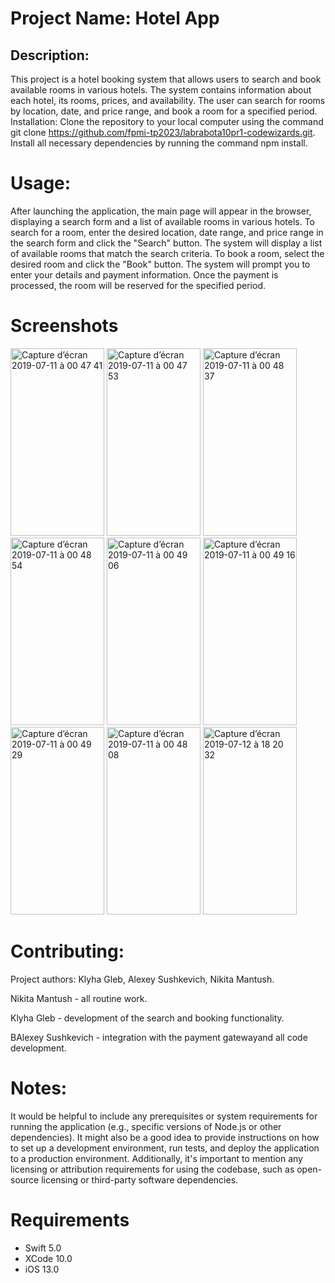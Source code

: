 # Project Name: Hotel App
## Description:
This project is a hotel booking system that allows users to search and book available rooms in various hotels. The system contains information about each hotel, its rooms, prices, and availability. The user can search for rooms by location, date, and price range, and book a room for a specified period.
Installation:
Clone the repository to your local computer using the command git clone https://github.com/fpmi-tp2023/labrabota10pr1-codewizards.git.
Install all necessary dependencies by running the command npm install.
# Usage:
After launching the application, the main page will appear in the browser, displaying a search form and a list of available rooms in various hotels. To search for a room, enter the desired location, date range, and price range in the search form and click the "Search" button. The system will display a list of available rooms that match the search criteria. To book a room, select the desired room and click the "Book" button. The system will prompt you to enter your details and payment information. Once the payment is processed, the room will be reserved for the specified period.
# Screenshots
<img width="150" height="300" alt="Capture d’écran 2019-07-11 à 00 47 41" src="https://user-images.githubusercontent.com/39087448/61012327-f517f580-a375-11e9-90b9-d6d2a0b27741.png"> <img width="150" height="300" alt="Capture d’écran 2019-07-11 à 00 47 53" src="https://user-images.githubusercontent.com/39087448/61012349-0f51d380-a376-11e9-9f85-6a0dede263db.png"> <img width="150" height="300" alt="Capture d’écran 2019-07-11 à 00 48 37" src="https://user-images.githubusercontent.com/39087448/61012365-27295780-a376-11e9-8f1a-62fdc946b6db.png"> <img width="150" height="300" alt="Capture d’écran 2019-07-11 à 00 48 54" src="https://user-images.githubusercontent.com/39087448/61012382-3d371800-a376-11e9-940b-a2efa484f2c4.png"> <img width="150" height="300" alt="Capture d’écran 2019-07-11 à 00 49 06" src="https://user-images.githubusercontent.com/39087448/61012416-5c35aa00-a376-11e9-9a90-fdc64033f7f2.png"> <img width="150" height="300" alt="Capture d’écran 2019-07-11 à 00 49 16" src="https://user-images.githubusercontent.com/39087448/61012433-71aad400-a376-11e9-8360-bdf40cd9025b.png"> <img width="150" height="300" alt="Capture d’écran 2019-07-11 à 00 49 29" src="https://user-images.githubusercontent.com/39087448/61012460-93a45680-a376-11e9-8828-930e9e00d008.png"> <img width="150" height="300" alt="Capture d’écran 2019-07-11 à 00 48 08" src="https://user-images.githubusercontent.com/39087448/61012508-cea68a00-a376-11e9-9b01-ca9440d73b43.png">  <img width="150" height="300" alt="Capture d’écran 2019-07-12 à 18 20 32" src="https://user-images.githubusercontent.com/39087448/61146389-d0d12b80-a4d1-11e9-9f7b-9b5fc22996fb.png">

# Contributing:
Project authors: Klyha Gleb, Alexey Sushkevich, Nikita Mantush.

Nikita Mantush - all routine work.

Klyha Gleb - development of the search and booking functionality.

BAlexey Sushkevich - integration with the payment gatewayand all code development.
# Notes:
It would be helpful to include any prerequisites or system requirements for running the application (e.g., specific versions of Node.js or other dependencies).
It might also be a good idea to provide instructions on how to set up a development environment, run tests, and deploy the application to a production environment.
Additionally, it's important to mention any licensing or attribution requirements for using the codebase, such as open-source licensing or third-party software dependencies.

# Requirements
* Swift 5.0
* XCode 10.0
* iOS 13.0
